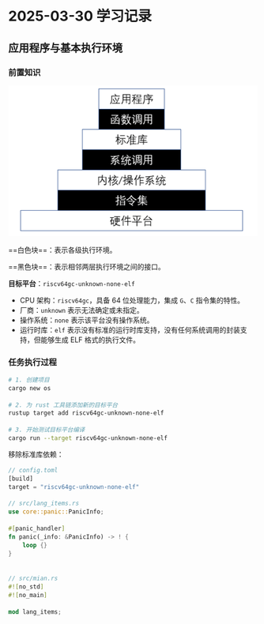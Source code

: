 # 2025-03-30 学习记录

## 应用程序与基本执行环境

### 前置知识

![alt text](../../picture/202503300001.png)

==白色块==：表示各级执行环境。

==黑色块==：表示相邻两层执行环境之间的接口。

**目标平台**：`riscv64gc-unknown-none-elf`
- CPU 架构：`riscv64gc`，具备 64 位处理能力，集成 `G`、`C` 指令集的特性。
- 厂商：`unknown` 表示无法确定或未指定。
- 操作系统：`none` 表示该平台没有操作系统。
- 运行时库：`elf` 表示没有标准的运行时库支持，没有任何系统调用的封装支持，但能够生成 ELF 格式的执行文件。

### 任务执行过程

```bash
# 1. 创建项目
cargo new os

# 2. 为 rust 工具链添加新的目标平台
rustup target add riscv64gc-unknown-none-elf

# 3. 开始测试目标平台编译
cargo run --target riscv64gc-unknown-none-elf
```

移除标准库依赖：

```rust
// config.toml
[build]
target = "riscv64gc-unknown-none-elf"

// src/lang_items.rs
use core::panic::PanicInfo;

#[panic_handler]
fn panic(_info: &PanicInfo) -> ! {
    loop {}
}


// src/mian.rs
#![no_std]
#![no_main]

mod lang_items;
```